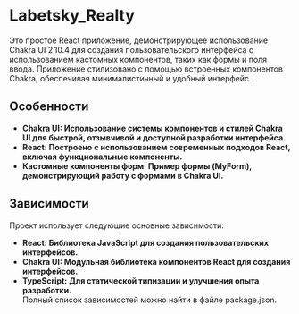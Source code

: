 # Labetsky_Realty

Это простое React приложение, демонстрирующее использование Chakra UI 2.10.4 для создания пользовательского интерфейса с использованием кастомных компонентов, таких как формы и поля ввода. Приложение стилизовано с помощью встроенных компонентов Chakra, обеспечивая минималистичный и удобный интерфейс.

## Особенности
- **Chakra UI: Использование системы компонентов и стилей Chakra UI для быстрой, отзывчивой и доступной разработки интерфейса.**
- **React: Построено с использованием современных подходов React, включая функциональные компоненты.**
- **Кастомные компоненты форм: Пример формы (MyForm), демонстрирующий работу с формами в Chakra UI.**

## Зависимости
Проект использует следующие основные зависимости:

- **React: Библиотека JavaScript для создания пользовательских интерфейсов.**
- **Chakra UI: Модульная библиотека компонентов React для создания интерфейсов.**
- **TypeScript: Для статической типизации и улучшения опыта разработки.**   
Полный список зависимостей можно найти в файле package.json.
